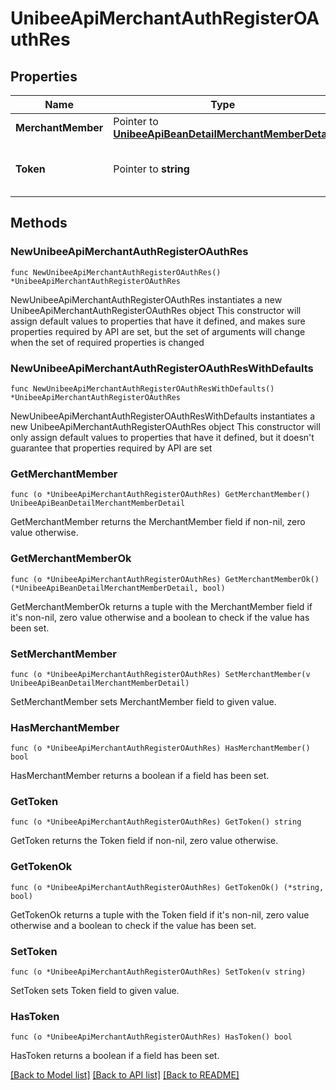 # UnibeeApiMerchantAuthRegisterOAuthRes

## Properties

Name | Type | Description | Notes
------------ | ------------- | ------------- | -------------
**MerchantMember** | Pointer to [**UnibeeApiBeanDetailMerchantMemberDetail**](UnibeeApiBeanDetailMerchantMemberDetail.md) |  | [optional] 
**Token** | Pointer to **string** | Access token of admin portal | [optional] 

## Methods

### NewUnibeeApiMerchantAuthRegisterOAuthRes

`func NewUnibeeApiMerchantAuthRegisterOAuthRes() *UnibeeApiMerchantAuthRegisterOAuthRes`

NewUnibeeApiMerchantAuthRegisterOAuthRes instantiates a new UnibeeApiMerchantAuthRegisterOAuthRes object
This constructor will assign default values to properties that have it defined,
and makes sure properties required by API are set, but the set of arguments
will change when the set of required properties is changed

### NewUnibeeApiMerchantAuthRegisterOAuthResWithDefaults

`func NewUnibeeApiMerchantAuthRegisterOAuthResWithDefaults() *UnibeeApiMerchantAuthRegisterOAuthRes`

NewUnibeeApiMerchantAuthRegisterOAuthResWithDefaults instantiates a new UnibeeApiMerchantAuthRegisterOAuthRes object
This constructor will only assign default values to properties that have it defined,
but it doesn't guarantee that properties required by API are set

### GetMerchantMember

`func (o *UnibeeApiMerchantAuthRegisterOAuthRes) GetMerchantMember() UnibeeApiBeanDetailMerchantMemberDetail`

GetMerchantMember returns the MerchantMember field if non-nil, zero value otherwise.

### GetMerchantMemberOk

`func (o *UnibeeApiMerchantAuthRegisterOAuthRes) GetMerchantMemberOk() (*UnibeeApiBeanDetailMerchantMemberDetail, bool)`

GetMerchantMemberOk returns a tuple with the MerchantMember field if it's non-nil, zero value otherwise
and a boolean to check if the value has been set.

### SetMerchantMember

`func (o *UnibeeApiMerchantAuthRegisterOAuthRes) SetMerchantMember(v UnibeeApiBeanDetailMerchantMemberDetail)`

SetMerchantMember sets MerchantMember field to given value.

### HasMerchantMember

`func (o *UnibeeApiMerchantAuthRegisterOAuthRes) HasMerchantMember() bool`

HasMerchantMember returns a boolean if a field has been set.

### GetToken

`func (o *UnibeeApiMerchantAuthRegisterOAuthRes) GetToken() string`

GetToken returns the Token field if non-nil, zero value otherwise.

### GetTokenOk

`func (o *UnibeeApiMerchantAuthRegisterOAuthRes) GetTokenOk() (*string, bool)`

GetTokenOk returns a tuple with the Token field if it's non-nil, zero value otherwise
and a boolean to check if the value has been set.

### SetToken

`func (o *UnibeeApiMerchantAuthRegisterOAuthRes) SetToken(v string)`

SetToken sets Token field to given value.

### HasToken

`func (o *UnibeeApiMerchantAuthRegisterOAuthRes) HasToken() bool`

HasToken returns a boolean if a field has been set.


[[Back to Model list]](../README.md#documentation-for-models) [[Back to API list]](../README.md#documentation-for-api-endpoints) [[Back to README]](../README.md)


